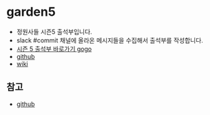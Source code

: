 # garden5
* 정원사들 시즌5 출석부입니다.
* slack #commit 채널에 올라온 메시지들을 수집해서 출석부를 작성합니다.
* [시즌 5 출석부 바로가기 gogo](http://garden5.junho85.pe.kr/)
* [github](https://github.com/junho85/garden5)
* [wiki](https://github.com/junho85/garden5/wiki)

## 참고
* [github](https://github.com/junho85/garden4)